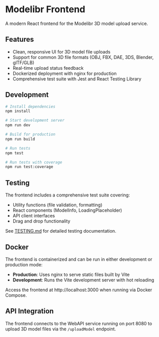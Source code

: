 # Modelibr Frontend

A modern React frontend for the Modelibr 3D model upload service.

## Features

- Clean, responsive UI for 3D model file uploads
- Support for common 3D file formats (OBJ, FBX, DAE, 3DS, Blender, glTF/GLB)
- Real-time upload status feedback
- Dockerized deployment with nginx for production
- Comprehensive test suite with Jest and React Testing Library

## Development

```bash
# Install dependencies
npm install

# Start development server
npm run dev

# Build for production
npm run build

# Run tests
npm test

# Run tests with coverage
npm run test:coverage
```

## Testing

The frontend includes a comprehensive test suite covering:
- Utility functions (file validation, formatting)
- React components (ModelInfo, LoadingPlaceholder)
- API client interfaces
- Drag and drop functionality

See [TESTING.md](./TESTING.md) for detailed testing documentation.

## Docker

The frontend is containerized and can be run in either development or production mode:

- **Production**: Uses nginx to serve static files built by Vite
- **Development**: Runs the Vite development server with hot reloading

Access the frontend at http://localhost:3000 when running via Docker Compose.

## API Integration

The frontend connects to the WebAPI service running on port 8080 to upload 3D model files via the `/uploadModel` endpoint.
